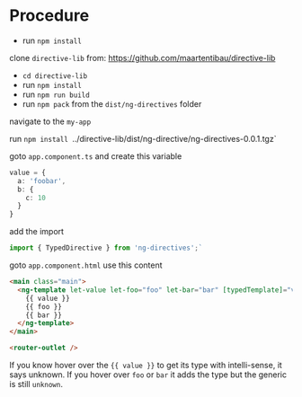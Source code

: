 # Procedure

- run `npm install`

clone `directive-lib` from: https://github.com/maartentibau/directive-lib

- `cd directive-lib`
- run `npm install`
- run `npm run build`
- run `npm pack` from the `dist/ng-directives` folder

navigate to the `my-app`

run `npm install `../directive-lib/dist/ng-directive/ng-directives-0.0.1.tgz`

goto `app.component.ts` and create this variable

```ts
value = {
  a: 'foobar',
  b: {
    c: 10
  }
}
```

add the import

```ts
import { TypedDirective } from 'ng-directives';`
```

goto `app.component.html` use this content

```html
<main class="main">
  <ng-template let-value let-foo="foo" let-bar="bar" [typedTemplate]="value">
    {{ value }}
    {{ foo }}
    {{ bar }}
  </ng-template>
</main>

<router-outlet />
```

If you know hover over the `{{ value }}` to get its type with intelli-sense, it says unknown.
If you hover over `foo` or `bar` it adds the type but the generic is still `unknown`.





